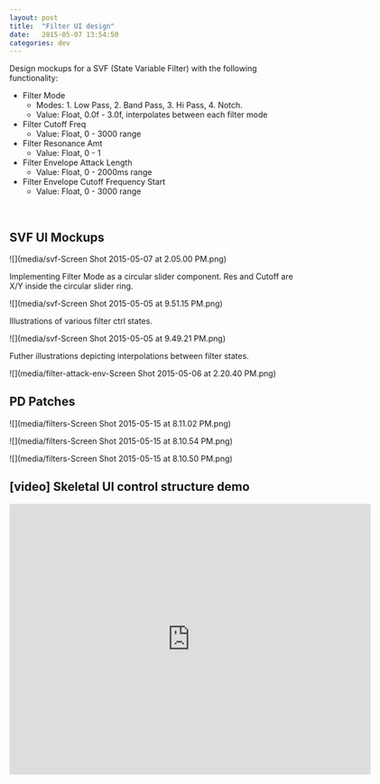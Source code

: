 ```yaml
---
layout: post
title:  "Filter UI design"
date:   2015-05-07 13:54:50
categories: dev
---
```


Design mockups for a SVF (State Variable Filter) with the following functionality:

- Filter Mode 
  - Modes: 1. Low Pass, 2. Band Pass, 3. Hi Pass, 4. Notch.
  - Value: Float, 0.0f - 3.0f, interpolates between each filter mode
- Filter Cutoff Freq
  - Value: Float, 0 - 3000 range
- Filter Resonance Amt
  - Value: Float, 0 - 1
- Filter Envelope Attack Length
  - Value: Float, 0 - 2000ms range
- Filter Envelope Cutoff Frequency Start
  - Value: Float, 0 - 3000 range

<br />

## SVF UI Mockups

![](media/svf-Screen Shot 2015-05-07 at 2.05.00 PM.png)

Implementing Filter Mode as a circular slider component. Res and Cutoff are X/Y inside the circular slider ring.

![](media/svf-Screen Shot 2015-05-05 at 9.51.15 PM.png)

Illustrations of various filter ctrl states.

![](media/svf-Screen Shot 2015-05-05 at 9.49.21 PM.png)

Futher illustrations depicting interpolations between filter states.

![](media/filter-attack-env-Screen Shot 2015-05-06 at 2.20.40 PM.png)

## PD Patches

![](media/filters-Screen Shot 2015-05-15 at 8.11.02 PM.png)

![](media/filters-Screen Shot 2015-05-15 at 8.10.54 PM.png)

![](media/filters-Screen Shot 2015-05-15 at 8.10.50 PM.png)


## [video] Skeletal UI control structure demo

<iframe width="640" height="480" src="https://www.youtube.com/embed/Y85d89PdBfU" frameborder="0" allowfullscreen></iframe>





